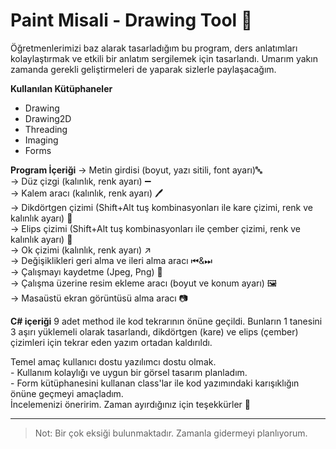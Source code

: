 # Paint Misali - Drawing Tool 🎨

Öğretmenlerimizi baz alarak tasarladığım bu program, ders anlatımları kolaylaştırmak ve etkili bir anlatım sergilemek için tasarlandı. Umarım yakın zamanda gerekli geliştirmeleri de yaparak sizlerle paylaşacağım.

**Kullanılan Kütüphaneler**

- Drawing
- Drawing2D
- Threading
- Imaging
- Forms

**Program İçeriği**
→ Metin girdisi (boyut, yazı sitili, font ayarı)🔤<br>
→ Düz çizgi (kalınlık, renk ayarı) ➖  <br>
→ Kalem aracı (kalınlık, renk ayarı) 🖊 <br>
→ Dikdörtgen çizimi (Shift+Alt tuş kombinasyonları ile kare çizimi, renk ve kalınlık ayarı) 🔲 <br>
→ Elips çizimi (Shift+Alt tuş kombinasyonları ile çember çizimi, renk ve kalınlık ayarı) 🔘<br>
→ Ok çizimi (kalınlık, renk ayarı) ↗ <br>
→ Değişiklikleri geri alma ve ileri alma aracı ⏮&⏭ <br>
→ Çalışmayı kaydetme (Jpeg, Png) 💾<br>
→ Çalışma üzerine resim ekleme aracı (boyut ve konum ayarı) 🖼<br>
→ Masaüstü ekran görüntüsü alma aracı 📷

**C# içeriği**
9 adet method ile kod tekrarının önüne geçildi. Bunların 1 tanesini 3  aşırı yüklemeli olarak tasarlandı, dikdörtgen (kare) ve elips (çember) çizimleri için tekrar eden yazım ortadan kaldırıldı.


Temel amaç kullanıcı dostu yazılımcı dostu olmak. <br> - Kullanım kolaylığı ve uygun bir görsel tasarım planladım. <br> - Form kütüphanesini kullanan class'lar ile kod yazımındaki karışıklığın önüne geçmeyi amaçladım.<br>
 İncelemenizi öneririm. Zaman ayırdığınız için teşekkürler :slightly_smiling_face:

---

>Not: Bir çok eksiği bulunmaktadır. Zamanla gidermeyi planlıyorum.

